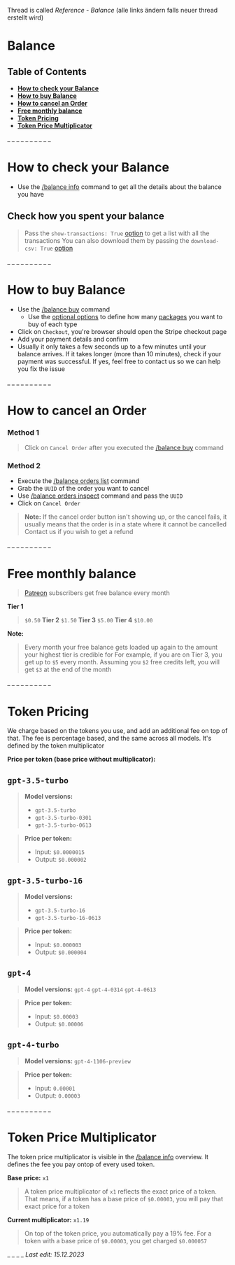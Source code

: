Thread is called *Reference - Balance* (alle links ändern falls neuer thread erstellt wird)


# Balance
## Table of Contents
- **[How to check your Balance](<https://discord.com/channels/1100933695986208849/1173620749827842078/1173620831381893160>)**
- **[How to buy Balance](<https://discord.com/channels/1100933695986208849/1173620749827842078/1173620854530248775>)**
- **[How to cancel an Order](<https://discord.com/channels/1100933695986208849/1173620749827842078/1173620877691211887>)**
- **[Free monthly balance](<https://discord.com/channels/1100933695986208849/1173620749827842078/1173620915528020000>)**
- **[Token Pricing](<https://discord.com/channels/1100933695986208849/1173620749827842078/1173620941444616192>)**
- **[Token Price Multiplicator](<https://discord.com/channels/1100933695986208849/1173620749827842078/1173620998696865973>)**







_ _
_ _
_ _
_ _
_ _
# How to check your Balance
- Use the [/balance info](<https://discord.com/channels/1100933695986208849/1136860811189551195>) command to get all the details about the balance you have

## Check how you spent your balance
> Pass the `show-transactions: True` [option](<https://discord.com/channels/1100933695986208849/1139918131737923614/1149278821565079614>) to get a list with all the transactions
> You can also download them by passing the `download-csv: True` [option](<https://discord.com/channels/1100933695986208849/1139918131737923614/1149278821565079614>)








_ _
_ _
_ _
_ _
_ _
# How to buy Balance
- Use the [/balance buy](<https://discord.com/channels/1100933695986208849/1136860811189551195>) command
	- Use the [optional options](<https://discord.com/channels/1100933695986208849/1139918131737923614/1149278821565079614>) to define how many [packages](<https://discord.com/channels/1100933695986208849/1173580792660775023>) you want to buy of each type
- Click on `Checkout`, you're browser should open the Stripe checkout page
- Add your payment details and confirm
- Usually it only takes a few seconds up to a few minutes until your balance arrives. If it takes longer (more than 10 minutes), check if your payment was successful. If yes, feel free to contact us so we can help you fix the issue









_ _
_ _
_ _
_ _
_ _
# How to cancel an Order
### Method 1
> Click on `Cancel Order` after you executed the [/balance buy](<https://discord.com/channels/1100933695986208849/1136860811189551195>) command



### Method 2
- Execute the [/balance orders list](<https://discord.com/channels/1100933695986208849/1136860811189551195>) command
- Grab the `UUID` of the order you want to cancel
- Use [/balance orders inspect](<https://discord.com/channels/1100933695986208849/1136860811189551195>) command and pass the `UUID`
- Click on `Cancel Order`

> **Note:** If the cancel order button isn't showing up, or the cancel fails, it usually means that the order is in a state where it cannot be cancelled
> Contact us if you wish to get a refund








_ _
_ _
_ _
_ _
_ _
# Free monthly balance
> [Patreon](<https://www.patreon.com/StunspotPrompting>) subscribers get free balance every month

**Tier 1**
> `$0.50`
**Tier 2**
> `$1.50`
**Tier 3**
> `$5.00`
**Tier 4**
> `$10.00`



**Note:**
> Every month your free balance gets loaded up again to the amount your highest tier is credible for
> For example, if you are on Tier 3, you get up to `$5` every month. Assuming you `$2` free credits left, you will get `$3` at the end of the month









_ _
_ _
_ _
_ _
_ _
# Token Pricing
We charge based on the tokens you use, and add an additional fee on top of that. The fee is percentage based, and the same across all models. It's defined by the token multiplicator

**Price per token (base price without multiplicator):**
## `gpt-3.5-turbo`
> **Model versions:**
> - `gpt-3.5-turbo`
> - `gpt-3.5-turbo-0301`
> - `gpt-3.5-turbo-0613`

> **Price per token:**
> - Input: `$0.0000015`
> - Output: `$0.000002`


## `gpt-3.5-turbo-16`
> **Model versions:**
> - `gpt-3.5-turbo-16`
> - `gpt-3.5-turbo-16-0613`

> **Price per token:**
> - Input: `$0.000003`
> - Output: `$0.000004`


## `gpt-4`
> **Model versions:**
> `gpt-4`
> `gpt-4-0314`
> `gpt-4-0613`

> **Price per token:**
> - Input: `$0.00003`
> - Output: `$0.00006`


## `gpt-4-turbo`
> **Model versions:**
> `gpt-4-1106-preview`

> **Price per token:**
> - Input: `0.00001`
> - Output: `0.00003`










_ _
_ _
_ _
_ _
_ _
# Token Price Multiplicator
The token price multiplicator is visible in the [/balance info](<https://discord.com/channels/1100933695986208849/1136860811189551195>) overview. It defines the fee you pay ontop of every used token.


**Base price:** `x1`
> A token price multiplicator of `x1` reflects the exact price of a token. That means, if a token has a base price of `$0.00003`, you will pay that exact price for a token


**Current multiplicator:** `x1.19`
> On top of the token price, you automatically pay a 19% fee. For a token with a base price of `$0.00003`, you get charged `$0.000057`








_ _
_ _
*Last edit: 15.12.2023*